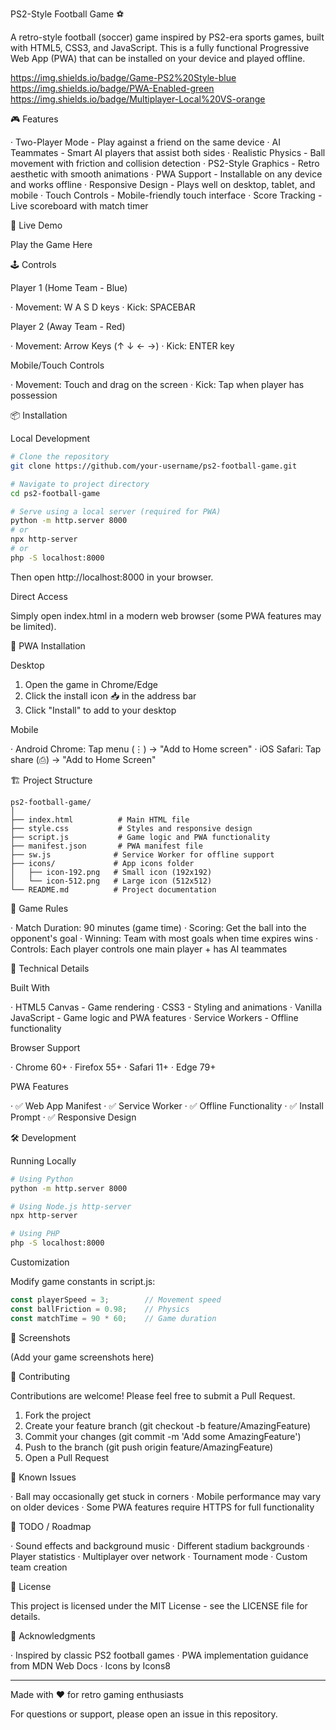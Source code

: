 PS2-Style Football Game ⚽

A retro-style football (soccer) game inspired by PS2-era sports games, built with HTML5, CSS3, and JavaScript. This is a fully functional Progressive Web App (PWA) that can be installed on your device and played offline.

https://img.shields.io/badge/Game-PS2%20Style-blue https://img.shields.io/badge/PWA-Enabled-green https://img.shields.io/badge/Multiplayer-Local%20VS-orange

🎮 Features

· Two-Player Mode - Play against a friend on the same device
· AI Teammates - Smart AI players that assist both sides
· Realistic Physics - Ball movement with friction and collision detection
· PS2-Style Graphics - Retro aesthetic with smooth animations
· PWA Support - Installable on any device and works offline
· Responsive Design - Plays well on desktop, tablet, and mobile
· Touch Controls - Mobile-friendly touch interface
· Score Tracking - Live scoreboard with match timer

🚀 Live Demo

Play the Game Here

🕹️ Controls

Player 1 (Home Team - Blue)

· Movement: W A S D keys
· Kick: SPACEBAR

Player 2 (Away Team - Red)

· Movement: Arrow Keys (↑ ↓ ← →)
· Kick: ENTER key

Mobile/Touch Controls

· Movement: Touch and drag on the screen
· Kick: Tap when player has possession

📦 Installation

Local Development

```bash
# Clone the repository
git clone https://github.com/your-username/ps2-football-game.git

# Navigate to project directory
cd ps2-football-game

# Serve using a local server (required for PWA)
python -m http.server 8000
# or
npx http-server
# or
php -S localhost:8000
```

Then open http://localhost:8000 in your browser.

Direct Access

Simply open index.html in a modern web browser (some PWA features may be limited).

📱 PWA Installation

Desktop

1. Open the game in Chrome/Edge
2. Click the install icon 📥 in the address bar
3. Click "Install" to add to your desktop

Mobile

· Android Chrome: Tap menu (⋮) → "Add to Home screen"
· iOS Safari: Tap share (⎙) → "Add to Home Screen"

🏗️ Project Structure

```
ps2-football-game/
│
├── index.html          # Main HTML file
├── style.css           # Styles and responsive design
├── script.js           # Game logic and PWA functionality
├── manifest.json       # PWA manifest file
├── sw.js              # Service Worker for offline support
├── icons/             # App icons folder
│   ├── icon-192.png   # Small icon (192x192)
│   └── icon-512.png   # Large icon (512x512)
└── README.md          # Project documentation
```

🎯 Game Rules

· Match Duration: 90 minutes (game time)
· Scoring: Get the ball into the opponent's goal
· Winning: Team with most goals when time expires wins
· Controls: Each player controls one main player + has AI teammates

🔧 Technical Details

Built With

· HTML5 Canvas - Game rendering
· CSS3 - Styling and animations
· Vanilla JavaScript - Game logic and PWA features
· Service Workers - Offline functionality

Browser Support

· Chrome 60+
· Firefox 55+
· Safari 11+
· Edge 79+

PWA Features

· ✅ Web App Manifest
· ✅ Service Worker
· ✅ Offline Functionality
· ✅ Install Prompt
· ✅ Responsive Design

🛠️ Development

Running Locally

```bash
# Using Python
python -m http.server 8000

# Using Node.js http-server
npx http-server

# Using PHP
php -S localhost:8000
```

Customization

Modify game constants in script.js:

```javascript
const playerSpeed = 3;        // Movement speed
const ballFriction = 0.98;    // Physics
const matchTime = 90 * 60;    // Game duration
```

🎨 Screenshots

(Add your game screenshots here)

🤝 Contributing

Contributions are welcome! Please feel free to submit a Pull Request.

1. Fork the project
2. Create your feature branch (git checkout -b feature/AmazingFeature)
3. Commit your changes (git commit -m 'Add some AmazingFeature')
4. Push to the branch (git push origin feature/AmazingFeature)
5. Open a Pull Request

🐛 Known Issues

· Ball may occasionally get stuck in corners
· Mobile performance may vary on older devices
· Some PWA features require HTTPS for full functionality

📝 TODO / Roadmap

· Sound effects and background music
· Different stadium backgrounds
· Player statistics
· Multiplayer over network
· Tournament mode
· Custom team creation

📄 License

This project is licensed under the MIT License - see the LICENSE file for details.

🙏 Acknowledgments

· Inspired by classic PS2 football games
· PWA implementation guidance from MDN Web Docs
· Icons by Icons8

---

Made with ❤️ for retro gaming enthusiasts

For questions or support, please open an issue in this repository.
